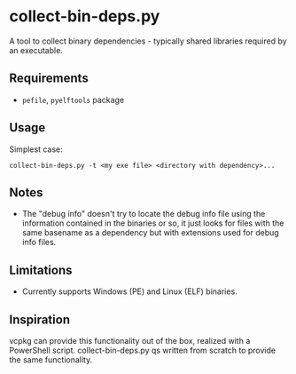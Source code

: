 collect-bin-deps.py
===================
A tool to collect binary dependencies - typically shared libraries required by
an executable.

Requirements
------------
* `pefile`, `pyelftools` package

Usage
-----
Simplest case:

    collect-bin-deps.py -t <my exe file> <directory with dependency>...

Notes
-----
* The "debug info" doesn't try to locate the debug info file using the information
  contained in the binaries or so, it just looks for files with the same basename
  as a dependency but with extensions used for debug info files.

Limitations
-----------
* Currently supports Windows (PE) and Linux (ELF) binaries.

Inspiration
-----------
vcpkg can provide this functionality out of the box, realized with a
PowerShell script. collect-bin-deps.py qs written from scratch to provide the
same functionality.

